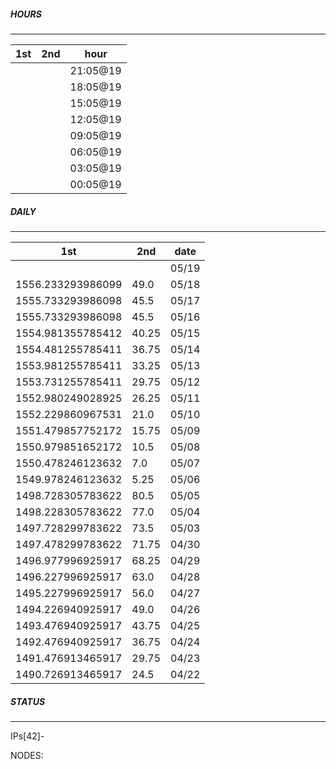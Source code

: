 ##### HOURS
-------

| 1st | 2nd | hour |
|---|----|-----|
| |  | 21:05@19 |
| |  | 18:05@19 |
| |  | 15:05@19 |
| |  | 12:05@19 |
| |  | 09:05@19 |
| |  | 06:05@19 |
| |  | 03:05@19 |
| |  | 00:05@19 |

##### DAILY
-------

| 1st | 2nd | date |
|---|----|-----|
| |  | 05/19 |
|1556.233293986099 | 49.0 | 05/18 |
|1555.733293986098 | 45.5 | 05/17 |
|1555.733293986098 | 45.5 | 05/16 |
|1554.981355785412 | 40.25 | 05/15 |
|1554.481255785411 | 36.75 | 05/14 |
|1553.981255785411 | 33.25 | 05/13 |
|1553.731255785411 | 29.75 | 05/12 |
|1552.980249028925 | 26.25 | 05/11 |
|1552.229860967531 | 21.0 | 05/10 |
|1551.479857752172 | 15.75 | 05/09 |
|1550.979851652172 | 10.5 | 05/08 |
|1550.478246123632 | 7.0 | 05/07 |
|1549.978246123632 | 5.25 | 05/06 |
|1498.728305783622 | 80.5 | 05/05 |
|1498.228305783622 | 77.0 | 05/04 |
|1497.728299783622 | 73.5 | 05/03 |
|1497.478299783622 | 71.75 | 04/30 |
|1496.977996925917 | 68.25 | 04/29 |
|1496.227996925917 | 63.0 | 04/28 |
|1495.227996925917 | 56.0 | 04/27 |
|1494.226940925917 | 49.0 | 04/26 |
|1493.476940925917 | 43.75 | 04/25 |
|1492.476940925917 | 36.75 | 04/24 |
|1491.476913465917 | 29.75 | 04/23 |
|1490.726913465917 | 24.5 | 04/22 |


##### STATUS
-------

IPs[42]-

NODES: 



